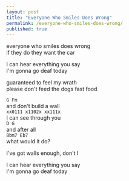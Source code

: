 ```yaml
---
layout: post
title: "Everyone Who Smiles Does Wrong"
permalink: /everyone-who-smiles-does-wrong/
published: true
---
```


everyone who smiles does wrong  
if they do they want the car  
  
I can hear everything you say  
I'm gonna go deaf today  
  
guaranteed to feel my wrath  
please don't feed the dogs fast food  

`G Fm`   
and don't build a wall  
`xx0111 x1102x xx111x`  
I can see through you  
`D G`  
and after all  
`Bbm7 Eb7`  
what would it do?  
  
I've got walls enough, don't I  
  
I can hear everything you say  
I'm gonna go deaf today  
